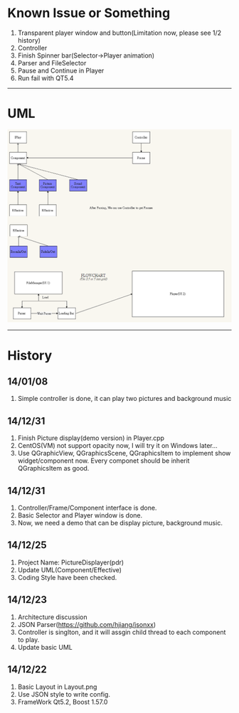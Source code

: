# Known Issue or Something

1. Transparent player window and button(Limitation now, please see 1/2 history)
2. Controller
3. Finish Spinner bar(Selector->Player animation)
4. Parser and FileSelector
5. Pause and Continue in Player
6. Run fail with QT5.4

----

# UML

![](https://raw.githubusercontent.com/WalonLi/PictureDisplayer/Meeting/doc/UML.png)

----

# History
## 14/01/08
1. Simple controller is done, it can play two pictures and background music

## 14/12/31
1. Finish Picture display(demo version) in Player.cpp
2. CentOS(VM) not support opacity now, I will try it on Windows later...
3. Use QGraphicView, QGraphicsScene, QGraphicsItem to implement show widget/component now.
   Every componet should be inherit QGraphicsItem as good.

## 14/12/31
1. Controller/Frame/Component interface is done.
2. Basic Selector and Player window is done.
3. Now, we need a demo that can be display picture, background music.

## 14/12/25
1. Project Name: PictureDisplayer(pdr)
2. Update UML(Component/Effective)
3. Coding Style have been checked.

## 14/12/23
1. Architecture discussion
2. JSON Parser(https://github.com/hjiang/jsonxx)
3. Controller is singlton, and it will assgin child thread to each component to play.
4. Update basic UML

## 14/12/22
1. Basic Layout in Layout.png
2. Use JSON style to write config.
3. FrameWork Qt5.2, Boost 1.57.0
